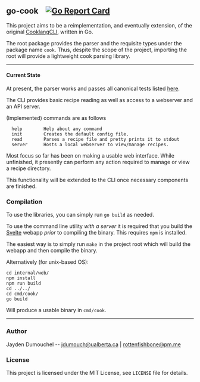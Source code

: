 ## go-cook &nbsp;&nbsp; [![Go Report Card](https://goreportcard.com/badge/git.sr.ht/~rottenfishbone/go-cook)](https://goreportcard.com/report/git.sr.ht/~rottenfishbone/go-cook)
This project aims to be a reimplementation, and eventually extension, of the original [CooklangCLI](https://github.com/cooklang/CookCLI), written in Go.  

The root package provides the parser and the requisite types under the package name `cook`. 
Thus, despite the scope of the project, importing the root will provide a lightweight cook parsing library.

-------

#### Current State
At present, the parser works and passes all canonical tests listed 
[here](https://github.com/cooklang/spec/tree/fa9bc51515b3317da434cb2b5a4a6ac12257e60b/tests). 

The CLI provides basic recipe reading as well as access to a webserver and an API server.

(Implemented) commands are as follows
```
  help        Help about any command
  init        Creates the default config file.
  read        Parses a recipe file and pretty prints it to stdout
  server      Hosts a local webserver to view/manage recipes.
```

Most focus so far has been on making a usable web interface. While unfinished, it presently
can perform any action required to manage or view a recipe directory.

This functionality will be extended to the CLI once necessary components are finished.

### Compilation 
To use the libraries, you can simply run `go build` as needed. 

To use the command line utility *with a server* it is required that you build the 
[Svelte](https://svelte.dev/) webapp *prior* to compiling the binary. This requires `npm` is installed.

The easiest way is to simply run `make` in the project root which will build the webapp and then 
compile the binary.

Alternatively (for unix-based OS):
```
cd internal/web/
npm install
npm run build
cd ../../
cd cmd/cook/
go build
```
Will produce a usable binary in `cmd/cook`.

----------

### Author
Jayden Dumouchel -- jdumouch@ualberta.ca | rottenfishbone@pm.me

### License
This project is licensed under the MIT License, see `LICENSE` file for details.
